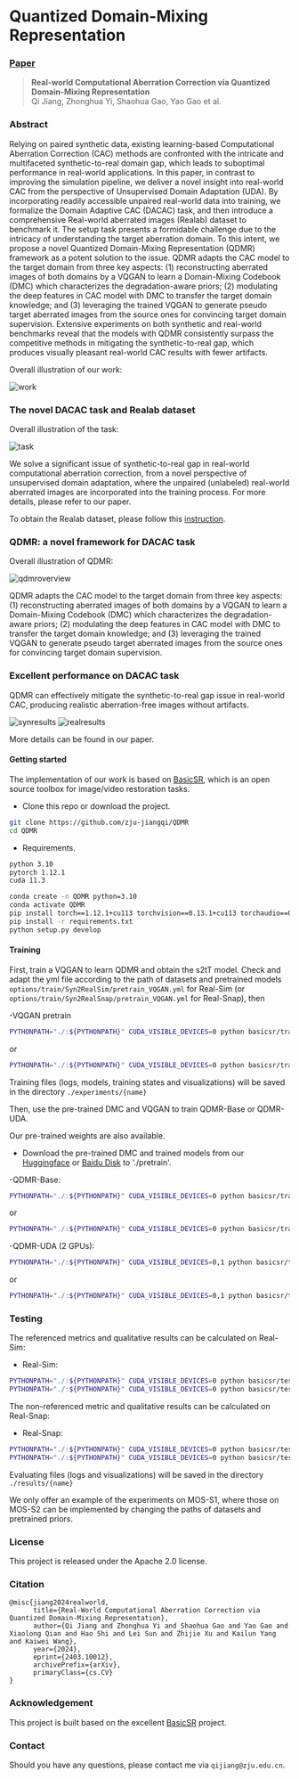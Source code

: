 # Quantized Domain-Mixing Representation

### [Paper](https://arxiv.org/pdf/2403.10012.pdf)

> **Real-world Computational Aberration Correction via Quantized Domain-Mixing Representation** <br>
> Qi Jiang, Zhonghua Yi, Shaohua Gao, Yao Gao et al. <br>

### Abstract

Relying on paired synthetic data, existing learning-based Computational Aberration Correction (CAC) methods are confronted with the intricate and multifaceted synthetic-to-real domain gap, which leads to suboptimal performance in real-world applications. In this paper, in contrast to improving the simulation pipeline, we deliver a novel insight into real-world CAC from the perspective of Unsupervised Domain Adaptation (UDA). By incorporating readily accessible unpaired real-world data into training, we formalize the Domain Adaptive CAC (DACAC) task, and then introduce a comprehensive Real-world aberrated images (Realab) dataset to benchmark it. The setup task presents a formidable challenge due to the intricacy of understanding the target aberration domain. To this intent, we propose a novel Quantized Domain-Mixing Representation (QDMR) framework as a potent solution to the issue. QDMR adapts the CAC model to the target domain from three key aspects: (1) reconstructing aberrated images of both domains by a VQGAN to learn a Domain-Mixing Codebook (DMC) which characterizes the degradation-aware priors; (2) modulating the deep features in CAC model with DMC to transfer the target domain knowledge; and (3) leveraging the trained VQGAN to generate pseudo target aberrated images from the source ones for convincing target domain supervision. Extensive experiments on both synthetic and real-world benchmarks reveal that the models with QDMR consistently surpass the competitive methods in mitigating the synthetic-to-real gap, which produces visually pleasant real-world CAC results with fewer artifacts.

Overall illustration of our work:

![work](figure/work.png)

### The novel DACAC task and Realab dataset
Overall illustration of the task:

![task](figure/task.png)

We solve a significant issue of synthetic-to-real gap in real-world computational aberration correction, from a novel perspective of unsupervised domain adaptation, where the unpaired (unlabeled) real-world aberrated images are incorporated into the training process. 
For more details, please refer to our paper.

To obtain the Realab dataset, please follow this [instruction](datasets/README.md).

### QDMR: a novel framework for DACAC task
Overall illustration of QDMR:

![qdmroverview](figure/qdmroverview.png)

QDMR adapts the CAC model to the target domain from three key aspects: (1) reconstructing aberrated images of both domains by a VQGAN to learn a Domain-Mixing Codebook (DMC) which characterizes the degradation-aware priors; (2) modulating the deep features in CAC model with DMC to transfer the target domain knowledge; and (3) leveraging the trained VQGAN to generate pseudo target aberrated images from the source ones for convincing target domain supervision.

### Excellent performance on DACAC task
QDMR can effectively mitigate the synthetic-to-real gap issue in real-world CAC, producing realistic aberration-free images without artifacts.

![synresults](figure/synresults.png)
![realresults](figure/realresults.png)

More details can be found in our paper.

#### Getting started
The implementation of our work is based on [BasicSR](https://github.com/xinntao/BasicSR), which is an open source toolbox for image/video restoration tasks. 

- Clone this repo or download the project.
```bash
git clone https://github.com/zju-jiangqi/QDMR
cd QDMR
```

- Requirements. 
```bash
python 3.10
pytorch 1.12.1
cuda 11.3
```

```bash
conda create -n QDMR python=3.10
conda activate QDMR
pip install torch==1.12.1+cu113 torchvision==0.13.1+cu113 torchaudio==0.12.1 --extra-index-url https://download.pytorch.org/whl/cu113
pip install -r requirements.txt
python setup.py develop
```

#### Training

First, train a VQGAN to learn QDMR and obtain the s2tT model.
Check and adapt the yml file according to the path of datasets and pretrained models ```options/train/Syn2RealSim/pretrain_VQGAN.yml``` for Real-Sim (or ```options/train/Syn2RealSnap/pretrain_VQGAN.yml``` for Real-Snap), then

-VQGAN pretrain
```bash
PYTHONPATH="./:${PYTHONPATH}" CUDA_VISIBLE_DEVICES=0 python basicsr/train.py -opt options/train/Syn2RealSim/pretrain_VQGAN.yml --auto_resume
```
or
```bash
PYTHONPATH="./:${PYTHONPATH}" CUDA_VISIBLE_DEVICES=0 python basicsr/train.py -opt options/train/Syn2RealSnap/pretrain_VQGAN.yml --auto_resume
```

Training files (logs, models, training states and visualizations) will be saved in the directory ```./experiments/{name}```

Then, use the pre-trained DMC and VQGAN to train QDMR-Base or QDMR-UDA. 

Our pre-trained weights are also available.
- Download the pre-trained DMC and trained models from our [Huggingface](https://huggingface.co/datasets/Zhonghua/Realab/tree/main) or [Baidu Disk](https://pan.baidu.com/s/1F3Vc7exmcpc_SgmIWmUyyQ?pwd=ba4s) to './pretrain'.


-QDMR-Base:
```bash
PYTHONPATH="./:${PYTHONPATH}" CUDA_VISIBLE_DEVICES=0 python basicsr/train_uda.py -opt options/train/Syn2RealSim/train_QDMR_Base.yml --auto_resume
```
or
```bash
PYTHONPATH="./:${PYTHONPATH}" CUDA_VISIBLE_DEVICES=0 python basicsr/train_uda.py -opt options/train/Syn2RealSnap/train_QDMR_Base.yml --auto_resume
```

-QDMR-UDA (2 GPUs):
```bash
PYTHONPATH="./:${PYTHONPATH}" CUDA_VISIBLE_DEVICES=0,1 python basicsr/train_uda.py -opt options/train/Syn2RealSim/train_QDMR_UDA.yml --auto_resume
```
or
```bash
PYTHONPATH="./:${PYTHONPATH}" CUDA_VISIBLE_DEVICES=0,1 python basicsr/train_uda.py -opt options/train/Syn2RealSnap/train_QDMR_UDA.yml --auto_r
```

### Testing
The referenced metrics and qualitative results can be calculated on Real-Sim:
- Real-Sim:
```bash
PYTHONPATH="./:${PYTHONPATH}" CUDA_VISIBLE_DEVICES=0 python basicsr/test.py -opt options/test/RealSim/test_QDMR_Base.yml
PYTHONPATH="./:${PYTHONPATH}" CUDA_VISIBLE_DEVICES=0 python basicsr/test.py -opt options/test/RealSim/test_QDMR_UDA.yml
```

The non-referenced metric and qualitative results can be calculated on Real-Snap:
- Real-Snap:
```bash
PYTHONPATH="./:${PYTHONPATH}" CUDA_VISIBLE_DEVICES=0 python basicsr/test.py -opt options/test/RealSnap/test_QDMR_Base.yml
PYTHONPATH="./:${PYTHONPATH}" CUDA_VISIBLE_DEVICES=0 python basicsr/test.py -opt options/test/RealSnap/test_QDMR_UDA.yml
```

Evaluating files (logs and visualizations) will be saved in the directory ```./results/{name}```

We only offer an example of the experiments on MOS-S1, where those on MOS-S2 can be implemented by changing the paths of datasets and pretrained priors.


### License

This project is released under the Apache 2.0 license.

### Citation
```
@misc{jiang2024realworld,
      title={Real-World Computational Aberration Correction via Quantized Domain-Mixing Representation}, 
      author={Qi Jiang and Zhonghua Yi and Shaohua Gao and Yao Gao and Xiaolong Qian and Hao Shi and Lei Sun and Zhijie Xu and Kailun Yang and Kaiwei Wang},
      year={2024},
      eprint={2403.10012},
      archivePrefix={arXiv},
      primaryClass={cs.CV}
}
```

### Acknowledgement
This project is built based on the excellent [BasicSR](https://github.com/xinntao/BasicSR) project.

### Contact
Should you have any questions, please contact me via `qijiang@zju.edu.cn`.
